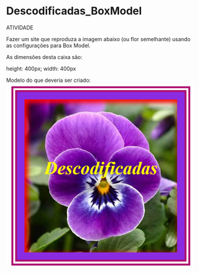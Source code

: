 # Descodificadas_BoxModel

ATIVIDADE

Fazer um site que reproduza a imagem abaixo (ou flor semelhante) usando as configurações para Box Model.

As dimensões desta caixa são:

height: 400px;
 width: 400px

Modelo do que deveria ser criado: 
![Screenshot](image1.png)
